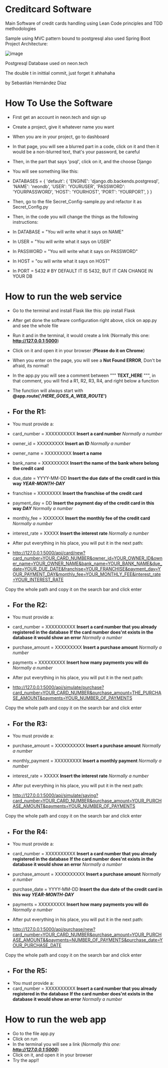 # Creditcard Software

Main Software of credit cards handling using Lean Code principles and TDD methodologies

Sample using MVC pattern bound to postgresql
also used Spring Boot Project Architecture:


![image](https://github.com/BasHdezDev/Quotes/assets/109814105/dd799183-27f8-424e-92ea-da2e39dde22f)

Postgresql Database used on neon.tech

The double t in inittial commit, just forget it ahhahaha

by Sebastián Hernández Díaz


# How To Use the Software
- First get an account in neon.tech and sign up
- Create a project, give it whatever name you want
- When you are in your project, go to dashboard
- In that page, you will see a blurred part in a code, click on it and then it would be a non-blurred text, that's your password, be careful
- Then, in the part that says 'psql', click on it, and the choose Django
- You will see something like this:
  
- DATABASES = {
  'default': {
    'ENGINE': 'django.db.backends.postgresql',
    'NAME': 'neondb',
    'USER': 'YOURUSER',
    'PASSWORD': 'YOURPASSWORD',
    'HOST': 'YOURHOST',
    'PORT': 'YOURPORT',
  }
}

- Then, go to the file Secret_Config-sample.py and refactor it as Secret_Config.py
- Then, in the code you will change the things as the following instructions:


- In DATABASE = "You will write what it says on NAME"
- In USER = "You will write what it says on USER"
- In PASSWORD = "You will write what it says on PASSWORD"
- In HOST = "ou will write what it says on HOST"
- In PORT = 5432  # BY DEFAULT IT IS 5432, BUT IT CAN CHANGE IN YOUR DB


# How to run the web service

- Go to the terminal and install Flask like this: pip install Flask
- After get done the software configuration right above, click on app.py and see the whole file
- Run it and in the terminal, it would create a link (Normally this one: **http://127.0.0.1:5000**)
- Click on it and open it in your browser (**Please do it on Chrome**)
- When you enter on the page, you will see a **Not Found ERROR**, Don't be afraid, its normal!
- In the app.py you will see a comment between """ **TEXT_HERE** """, in that comment, you will find a R1, R2, R3, R4, and right below a function
- The function will always start with **@app.route('*/HERE_GOES_A_WEB_ROUTE*')**

  
- ## For the R1:
- You must provide a:
- card_number = XXXXXXXXXX    **Insert a card number** *Normally a number*
- owner_id = XXXXXXXXX        **Insert an ID** *Normally a number*
- owner_name = XXXXXXXXX      **Insert a name**
- bank_name = XXXXXXXXX       **Insert the name of the bank where belong the credit card**
- due_date = YYYY-MM-DD       **Insert the due date of the credit card in this way *YEAR-MONTH-DAY***
- franchise = XXXXXXXX        **Insert the franchise of the credit card**
- payment_day = DD            **Insert the payment day of the credit card in this way *DAY*** *Normally a number*
- monthly_fee = XXXXXXX       **Insert the monthly fee of the credit card** *Normally a number*
- interest_rate = XXXXX       **Insert the interest rate** *Normally a number*

- After put everything in his place, you will put it in the next path:

- http://127.0.0.1:5000/api/card/new?card_number=YOUR_CARD_NUMBER&owner_id=YOUR_OWNER_ID&owner_name=YOUR_OWNER_NAME&bank_name=YOUR_BANK_NAME&due_date=YOUR_DUE_DATE&franchise=YOUR_FRANCHISE&payment_day=YOUR_PAYMENT_DAY&monthly_fee=YOUR_MONTHLY_FEE&interest_rate=YOUR_INTEREST_RATE

Copy the whole path and copy it on the search bar and click enter



- ## For the R2:
- You must provide a:
- card_number = XXXXXXXXXX       **Insert a card number that you already registered in the database** **If the card number does'nt exists in the database it would show an error** *Normally a number*
- purchase_amount = XXXXXXXXX    **Insert a purchase amount** *Normally a number*
- payments = XXXXXXXXX           **Insert how many payments you will do** *Normally a number*


- After put everything in his place, you will put it in the next path:

- http://127.0.0.1:5000/api/simulate/purchase?card_number=YOUR_CARD_NUMBER&purchase_amount=THE_PURCHASE_AMOUNT&payments=YOUR_NUMBER_OF_PAYMENTS

Copy the whole path and copy it on the search bar and click enter


- ## For the R3:
- You must provide a:
- purchase_amount = XXXXXXXXXX    **Insert a purchase amount** *Normally a number*
- monthly_payment = XXXXXXXXX     **Insert a monthly payment** *Normally a number*
- interest_rate = XXXXX           **Insert the interest rate** *Normally a number*

- After put everything in his place, you will put it in the next path:

- http://127.0.0.1:5000/api/simulate/saving?card_number=YOUR_CARD_NUMBER&purchase_amount=YOUR_PURCHASE_AMOUNT&payments=YOUR_NUMBER_OF_PAYMENTS

Copy the whole path and copy it on the search bar and click enter



- ## For the R4:
- You must provide a:
- card_number = XXXXXXXXXX        **Insert a card number that you already registered in the database** **If the card number does'nt exists in the database it would show an error** *Normally a number*
- purchase_amount = XXXXXXXXXX    **Insert a purchase amount** *Normally a number*
- purchase_date = YYYY-MM-DD      **Insert the due date of the credit card in this way *YEAR-MONTH-DAY***
- payments = XXXXXXXXX           **Insert how many payments you will do** *Normally a number*

- After put everything in his place, you will put it in the next path:

- http://127.0.0.1:5000/api/purchase/new?card_number=YOUR_CARD_NUMBER&purchase_amount=YOUR_PURCHASE_AMOUNT&&payments=NUMBER_OF_PAYMENTS&purchase_date=YOUR_PURCHASE_DATE

Copy the whole path and copy it on the search bar and click enter


- ## For the R5:
- You must provide a:
- card_number = XXXXXXXXXX        **Insert a card number that you already registered in the database** **If the card number does'nt exists in the database it would show an error** *Normally a number*


# How to run the web app

- Go to the file app.py
- Click on run
- In the terminal you will see a link (*Normally this one: **http://127.0.0.1:5000***)
- Click on it, and open it in your browser
- Try the app!!
  
